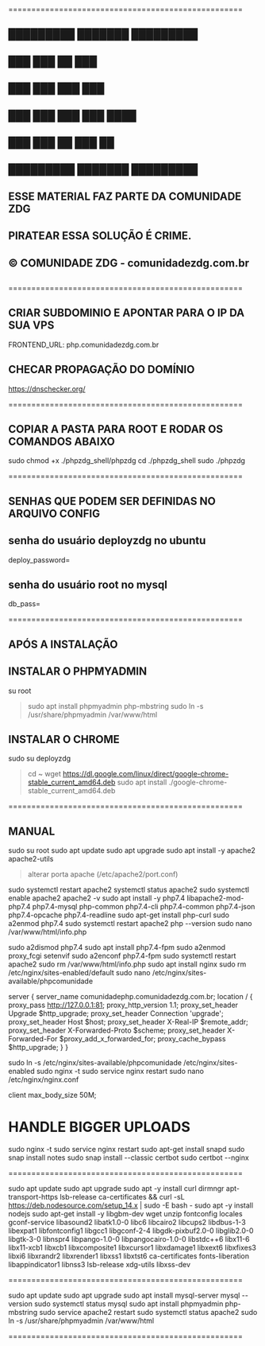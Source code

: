 
===================================================
##                                              ##
##   █████████      ███████         █████████   ##
##         ███      ███    ██       ███         ##
##       ███        ███    ███      ███         ##
##     ███          ███    ███      ███  ████   ##
##   ███            ███    ██       ███    ██   ##
##   █████████      ███████         █████████   ##
##                                              ##
##  ESSE MATERIAL FAZ PARTE DA COMUNIDADE ZDG   ##
##                                              ##
##        PIRATEAR ESSA SOLUÇÃO É CRIME.        ##
##                                              ##
##    © COMUNIDADE ZDG - comunidadezdg.com.br   ##
##                                              ##
===================================================

## CRIAR SUBDOMINIO E APONTAR PARA O IP DA SUA VPS

FRONTEND_URL: php.comunidadezdg.com.br

## CHECAR PROPAGAÇÃO DO DOMÍNIO

https://dnschecker.org/

===================================================

## COPIAR A PASTA PARA ROOT E RODAR OS COMANDOS ABAIXO

sudo chmod +x ./phpzdg_shell/phpzdg
cd ./phpzdg_shell
sudo ./phpzdg

===================================================

## SENHAS QUE PODEM SER DEFINIDAS NO ARQUIVO CONFIG

## senha do usuário deployzdg no ubuntu
deploy_password=

## senha do usuário root no mysql
db_pass=

===================================================

## APÓS A INSTALAÇÃO

## INSTALAR O PHPMYADMIN
su root
> sudo apt install phpmyadmin php-mbstring
> sudo ln -s /usr/share/phpmyadmin /var/www/html

## INSTALAR O CHROME
sudo su deployzdg
> cd ~
> wget https://dl.google.com/linux/direct/google-chrome-stable_current_amd64.deb
> sudo apt install ./google-chrome-stable_current_amd64.deb

===================================================

## MANUAL

sudo su root
sudo apt update
sudo apt upgrade
sudo apt install -y apache2 apache2-utils

> alterar porta apache (/etc/apache2/port.conf)

sudo systemctl restart apache2
systemctl status apache2
sudo systemctl enable apache2
apache2 -v
sudo apt install -y php7.4 libapache2-mod-php7.4 php7.4-mysql php-common php7.4-cli php7.4-common php7.4-json php7.4-opcache php7.4-readline
sudo apt-get install php-curl
sudo a2enmod php7.4
sudo systemctl restart apache2
php --version
sudo nano /var/www/html/info.php
<?php phpinfo(); ?>
sudo a2dismod php7.4
sudo apt install php7.4-fpm
sudo a2enmod proxy_fcgi setenvif
sudo a2enconf php7.4-fpm
sudo systemctl restart apache2
sudo rm /var/www/html/info.php
sudo apt install nginx
sudo rm /etc/nginx/sites-enabled/default
sudo nano /etc/nginx/sites-available/phpcomunidade

server {
  server_name comunidadephp.comunidadezdg.com.br;
  location / {
    proxy_pass http://127.0.0.1:81;
    proxy_http_version 1.1;
    proxy_set_header Upgrade $http_upgrade;
    proxy_set_header Connection 'upgrade';
    proxy_set_header Host $host;
    proxy_set_header X-Real-IP $remote_addr;
    proxy_set_header X-Forwarded-Proto $scheme;
    proxy_set_header X-Forwarded-For $proxy_add_x_forwarded_for;
    proxy_cache_bypass $http_upgrade;
  }
  }

sudo ln -s /etc/nginx/sites-available/phpcomunidade /etc/nginx/sites-enabled
sudo nginx -t
sudo service nginx restart
sudo nano /etc/nginx/nginx.conf

client max_body_size 50M;
# HANDLE BIGGER UPLOADS

sudo nginx -t
sudo service nginx restart
sudo apt-get install snapd
sudo snap install notes
sudo snap install --classic certbot
sudo certbot --nginx​​

===================================================

sudo apt update
sudo apt upgrade
sudo apt -y install curl dirmngr apt-transport-https lsb-release ca-certificates && curl -sL https://deb.nodesource.com/setup_14.x | sudo -E bash -
sudo apt -y install nodejs
sudo apt-get install -y libgbm-dev wget unzip fontconfig locales gconf-service libasound2 libatk1.0-0 libc6 libcairo2 libcups2 libdbus-1-3 libexpat1 libfontconfig1 libgcc1 libgconf-2-4 libgdk-pixbuf2.0-0 libglib2.0-0 libgtk-3-0 libnspr4 libpango-1.0-0 libpangocairo-1.0-0 libstdc++6 libx11-6 libx11-xcb1 libxcb1 libxcomposite1 libxcursor1 libxdamage1 libxext6 libxfixes3 libxi6 libxrandr2 libxrender1 libxss1 libxtst6 ca-certificates fonts-liberation libappindicator1 libnss3 lsb-release xdg-utils libxss-dev

===================================================

sudo apt update
sudo apt upgrade
sudo apt install mysql-server
mysql --version
sudo systemctl status mysql
sudo apt install phpmyadmin php-mbstring
sudo service apache2 restart
sudo systemctl status apache2
sudo ln -s /usr/share/phpmyadmin /var/www/html

===================================================